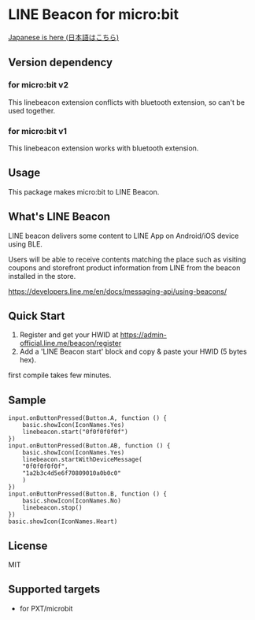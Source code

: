 # LINE Beacon for micro:bit

[Japanese is here (日本語はこちら)](README_JP.md)

## Version dependency

### for micro:bit v2

This linebeacon extension conflicts with bluetooth extension, so can't be used together.

### for micro:bit v1

This linebeacon extension works with bluetooth extension.


## Usage

This package makes micro:bit to LINE Beacon.

## What's LINE Beacon

LINE beacon delivers some content to LINE App on Android/iOS device using BLE. 

Users will be able to receive contents matching the place such as visiting coupons and storefront product information from LINE from the beacon installed in the store.

https://developers.line.me/en/docs/messaging-api/using-beacons/

## Quick Start

1. Register and get your HWID at https://admin-official.line.me/beacon/register
1. Add a 'LINE Beacon start' block and copy & paste your HWID (5 bytes hex).

first compile takes few minutes.

## Sample

```blocks
input.onButtonPressed(Button.A, function () {
    basic.showIcon(IconNames.Yes)
    linebeacon.start("0f0f0f0f0f")
})
input.onButtonPressed(Button.AB, function () {
    basic.showIcon(IconNames.Yes)
    linebeacon.startWithDeviceMessage(
    "0f0f0f0f0f",
    "1a2b3c4d5e6f70809010a0b0c0"
    )
})
input.onButtonPressed(Button.B, function () {
    basic.showIcon(IconNames.No)
    linebeacon.stop()
})
basic.showIcon(IconNames.Heart)
```

## License

MIT

## Supported targets

* for PXT/microbit

<script src="https://makecode.com/gh-pages-embed.js"></script><script>makeCodeRender("{{ site.makecode.home_url }}", "{{ site.github.owner_name }}/{{ site.github.repository_name }}");</script>